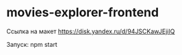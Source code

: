 # movies-explorer-frontend
Ссылка на макет https://disk.yandex.ru/d/94JSCKawJEjiIQ

Запуск: npm start